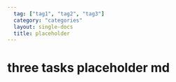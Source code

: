 ```yaml
---
  tag: ["tag1", "tag2", "tag3"]
  category: "categories"
  layout: single-docs
  title: placeholder
---
```


# three tasks placeholder md
